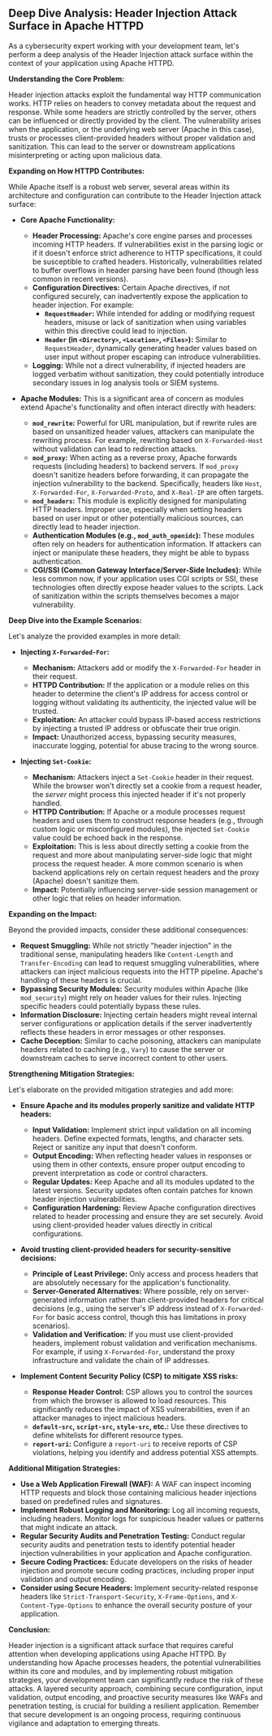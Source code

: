 ## Deep Dive Analysis: Header Injection Attack Surface in Apache HTTPD

As a cybersecurity expert working with your development team, let's perform a deep analysis of the Header Injection attack surface within the context of your application using Apache HTTPD.

**Understanding the Core Problem:**

Header injection attacks exploit the fundamental way HTTP communication works. HTTP relies on headers to convey metadata about the request and response. While some headers are strictly controlled by the server, others can be influenced or directly provided by the client. The vulnerability arises when the application, or the underlying web server (Apache in this case), trusts or processes client-provided headers without proper validation and sanitization. This can lead to the server or downstream applications misinterpreting or acting upon malicious data.

**Expanding on How HTTPD Contributes:**

While Apache itself is a robust web server, several areas within its architecture and configuration can contribute to the Header Injection attack surface:

* **Core Apache Functionality:**
    * **Header Processing:** Apache's core engine parses and processes incoming HTTP headers. If vulnerabilities exist in the parsing logic or if it doesn't enforce strict adherence to HTTP specifications, it could be susceptible to crafted headers. Historically, vulnerabilities related to buffer overflows in header parsing have been found (though less common in recent versions).
    * **Configuration Directives:** Certain Apache directives, if not configured securely, can inadvertently expose the application to header injection. For example:
        * **`RequestHeader`:** While intended for adding or modifying request headers, misuse or lack of sanitization when using variables within this directive could lead to injection.
        * **`Header` (in `<Directory>`, `<Location>`, `<Files>`):** Similar to `RequestHeader`, dynamically generating header values based on user input without proper escaping can introduce vulnerabilities.
    * **Logging:** While not a direct vulnerability, if injected headers are logged verbatim without sanitization, they could potentially introduce secondary issues in log analysis tools or SIEM systems.

* **Apache Modules:** This is a significant area of concern as modules extend Apache's functionality and often interact directly with headers:
    * **`mod_rewrite`:** Powerful for URL manipulation, but if rewrite rules are based on unsanitized header values, attackers can manipulate the rewriting process. For example, rewriting based on `X-Forwarded-Host` without validation can lead to redirection attacks.
    * **`mod_proxy`:** When acting as a reverse proxy, Apache forwards requests (including headers) to backend servers. If `mod_proxy` doesn't sanitize headers before forwarding, it can propagate the injection vulnerability to the backend. Specifically, headers like `Host`, `X-Forwarded-For`, `X-Forwarded-Proto`, and `X-Real-IP` are often targets.
    * **`mod_headers`:**  This module is explicitly designed for manipulating HTTP headers. Improper use, especially when setting headers based on user input or other potentially malicious sources, can directly lead to header injection.
    * **Authentication Modules (e.g., `mod_auth_openidc`):** These modules often rely on headers for authentication information. If attackers can inject or manipulate these headers, they might be able to bypass authentication.
    * **CGI/SSI (Common Gateway Interface/Server-Side Includes):** While less common now, if your application uses CGI scripts or SSI, these technologies often directly expose header values to the scripts. Lack of sanitization within the scripts themselves becomes a major vulnerability.

**Deep Dive into the Example Scenarios:**

Let's analyze the provided examples in more detail:

* **Injecting `X-Forwarded-For`:**
    * **Mechanism:** Attackers add or modify the `X-Forwarded-For` header in their request.
    * **HTTPD Contribution:** If the application or a module relies on this header to determine the client's IP address for access control or logging without validating its authenticity, the injected value will be trusted.
    * **Exploitation:** An attacker could bypass IP-based access restrictions by injecting a trusted IP address or obfuscate their true origin.
    * **Impact:**  Unauthorized access, bypassing security measures, inaccurate logging, potential for abuse tracing to the wrong source.

* **Injecting `Set-Cookie`:**
    * **Mechanism:** Attackers inject a `Set-Cookie` header in their request. While the browser won't directly set a cookie from a request header, the *server* might process this injected header if it's not properly handled.
    * **HTTPD Contribution:**  If Apache or a module processes request headers and uses them to construct response headers (e.g., through custom logic or misconfigured modules), the injected `Set-Cookie` value could be echoed back in the response.
    * **Exploitation:**  This is less about directly setting a cookie from the request and more about manipulating server-side logic that might process the request header. A more common scenario is when backend applications rely on certain request headers and the proxy (Apache) doesn't sanitize them.
    * **Impact:**  Potentially influencing server-side session management or other logic that relies on header information.

**Expanding on the Impact:**

Beyond the provided impacts, consider these additional consequences:

* **Request Smuggling:** While not strictly "header injection" in the traditional sense, manipulating headers like `Content-Length` and `Transfer-Encoding` can lead to request smuggling vulnerabilities, where attackers can inject malicious requests into the HTTP pipeline. Apache's handling of these headers is crucial.
* **Bypassing Security Modules:**  Security modules within Apache (like `mod_security`) might rely on header values for their rules. Injecting specific headers could potentially bypass these rules.
* **Information Disclosure:**  Injecting certain headers might reveal internal server configurations or application details if the server inadvertently reflects these headers in error messages or other responses.
* **Cache Deception:**  Similar to cache poisoning, attackers can manipulate headers related to caching (e.g., `Vary`) to cause the server or downstream caches to serve incorrect content to other users.

**Strengthening Mitigation Strategies:**

Let's elaborate on the provided mitigation strategies and add more:

* **Ensure Apache and its modules properly sanitize and validate HTTP headers:**
    * **Input Validation:** Implement strict input validation on all incoming headers. Define expected formats, lengths, and character sets. Reject or sanitize any input that doesn't conform.
    * **Output Encoding:** When reflecting header values in responses or using them in other contexts, ensure proper output encoding to prevent interpretation as code or control characters.
    * **Regular Updates:** Keep Apache and all its modules updated to the latest versions. Security updates often contain patches for known header injection vulnerabilities.
    * **Configuration Hardening:** Review Apache configuration directives related to header processing and ensure they are set securely. Avoid using client-provided header values directly in critical configurations.

* **Avoid trusting client-provided headers for security-sensitive decisions:**
    * **Principle of Least Privilege:** Only access and process headers that are absolutely necessary for the application's functionality.
    * **Server-Generated Alternatives:** Where possible, rely on server-generated information rather than client-provided headers for critical decisions (e.g., using the server's IP address instead of `X-Forwarded-For` for basic access control, though this has limitations in proxy scenarios).
    * **Validation and Verification:** If you must use client-provided headers, implement robust validation and verification mechanisms. For example, if using `X-Forwarded-For`, understand the proxy infrastructure and validate the chain of IP addresses.

* **Implement Content Security Policy (CSP) to mitigate XSS risks:**
    * **Response Header Control:** CSP allows you to control the sources from which the browser is allowed to load resources. This significantly reduces the impact of XSS vulnerabilities, even if an attacker manages to inject malicious headers.
    * **`default-src`, `script-src`, `style-src`, etc.:**  Use these directives to define whitelists for different resource types.
    * **`report-uri`:**  Configure a `report-uri` to receive reports of CSP violations, helping you identify and address potential XSS attempts.

**Additional Mitigation Strategies:**

* **Use a Web Application Firewall (WAF):** A WAF can inspect incoming HTTP requests and block those containing malicious header injections based on predefined rules and signatures.
* **Implement Robust Logging and Monitoring:**  Log all incoming requests, including headers. Monitor logs for suspicious header values or patterns that might indicate an attack.
* **Regular Security Audits and Penetration Testing:** Conduct regular security audits and penetration tests to identify potential header injection vulnerabilities in your application and Apache configuration.
* **Secure Coding Practices:**  Educate developers on the risks of header injection and promote secure coding practices, including proper input validation and output encoding.
* **Consider using Secure Headers:** Implement security-related response headers like `Strict-Transport-Security`, `X-Frame-Options`, and `X-Content-Type-Options` to enhance the overall security posture of your application.

**Conclusion:**

Header injection is a significant attack surface that requires careful attention when developing applications using Apache HTTPD. By understanding how Apache processes headers, the potential vulnerabilities within its core and modules, and by implementing robust mitigation strategies, your development team can significantly reduce the risk of these attacks. A layered security approach, combining secure configuration, input validation, output encoding, and proactive security measures like WAFs and penetration testing, is crucial for building a resilient application. Remember that secure development is an ongoing process, requiring continuous vigilance and adaptation to emerging threats.
